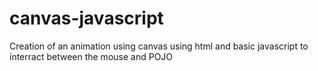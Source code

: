 # canvas-javascript

Creation of an animation using canvas using html and basic javascript to interract between the mouse and POJO
